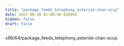 ```yaml
---
title: "package_feeds_telephony_asterisk-chan-sccp"
date: 2021-06-30 01:00:46.016996
hidden: false
draft: false
---
```


x86/64/package_feeds_telephony_asterisk-chan-sccp


